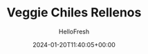 ---
draft: true # Use this only for setting draft status
hidden: false # Use this to hide unwanted recipes
slug: # <post-title>
title: 'Veggie Chiles Rellenos'
description: "Poblano peppers are perfect for stuffing. They’re mild, earthy, and sweet, plus, they stay a vibrant forest green once roasted. Chock full of savory ingredients like hearty whole grains, fresh tomato, and Southwestern spices, these packed peppers are sure to satisfy. They’re topped with melty Monterey Jack, vibrant avocado salsa (think: delicious, extra-chunky guac), and finished off with a dollop of zesty crema."
image: https://img.hellofresh.com/f_auto,fl_lossy,q_auto,w_1200/hellofresh_s3/image/5dc044c29ee326539e3c9ee1-4a0487f1.jpg
date: 2024-01-20T11:40:05+00:00
author: HelloFresh

tags: ['Veggie', 'Spicy']
categories: "main course"
cuisines: "Mexican"
allergens: ['Milk']

calories: 840
preptime: ['30 minutes']
cooktime: # 180 = 3 Hours | In minutes
totaltime: PT30M
servings: 2

links:
  - description: "Poblano peppers are perfect for stuffing. They’re mild, earthy, and sweet, plus, they stay a vibrant forest green once roasted. Chock full of savory ingredients like hearty whole grains, fresh tomato, and Southwestern spices, these packed peppers are sure to satisfy. They’re topped with melty Monterey Jack, vibrant avocado salsa (think: delicious, extra-chunky guac), and finished off with a dollop of zesty crema."
    website: https://www.hellofresh.com/recipes/seven-grain-chiles-rellenos-5dc044c29ee326539e3c9ee1
    image: https://img.hellofresh.com/f_auto,fl_lossy,q_auto,w_1200/hellofresh_s3/image/5dc044c29ee326539e3c9ee1-4a0487f1.jpg
 
weight: # 1 | You can add weight to some posts to override the default sorting (date descending)

comments: false # Keep False

ingredients: ['2 unit Poblano Pepper', '¾ cup Jasmine Rice', '1 unit Yellow Onion', '1 unit Roma Tomato', '1 unit Lime', '1 unit Chili Pepper', '4 tablespoon Sour Cream', '1 unit Veggie Stock Concentrate', '1 tablespoon Southwest Spice Blend', '½ cup Monterey Jack Cheese', '1 unit Avocado', '4 teaspoon Vegetable Oil', '2 teaspoon Olive Oil', '1 tablespoon Butter', ' Salt', ' Pepper']

instructionTitles: ['Roast Poblanos', 'Make Rice and Prep', 'Cook Veggies', 'Mix Filling', 'Stuff and Bake Poblanos', 'Make Salsa and Serve']
instructions: ['Adjust rack to middle position and preheat oven to 425 degrees. Wash and dry all produce. Halve poblanos lengthwise; remove stems and seeds. Drizzle each half with oil; season with salt and pepper. Place on a baking sheet and roast on middle rack until softened, 15-17 minutes.', 'In a small pot, combine rice, 1¼ cups water (2¼ cups for 4 servings), and a big pinch of salt. Bring to a boil; cover and reduce to a low simmer. Cook until tender, 15-18 minutes. Meanwhile, dice onion and tomato. Zest and quarter lime (quarter both limes for 4). Mince chili. In a small bowl, combine sour cream, lime zest to taste, salt, and pepper. Add water 1 tsp at a time until mixture reaches a drizzling consistency.', 'Heat a large drizzle of olive oil in a large, preferably ovenproof, pan over medium-high heat. Add onion and cook, stirring occasionally, until slightly softened, 3-4 minutes. Add stock concentrate, Southwest Spice, half the tomato, 2 TBSP water (¼ cup for 4 servings), salt, and pepper. Cook, stirring, until softened, 2-3 minutes. Turn off heat.', 'Stir cooked rice into pan with veggies until thoroughly combined. Return pan to medium-high heat. Stir in 1 TBSP butter (2 TBSP for 4 servings) until melted. Turn off heat. Season with salt and pepper.', 'Once poblanos are roasted, stuff each half with as much filling as will fit. Nestle into pan with remaining filling. (TIP: If your pan isn’t ovenproof, transfer mixture to a small baking dish and arrange stuffed poblanos in there.) Sprinkle poblano halves with Monterey Jack. Bake until cheese is melted and slightly crisp at edges, 7-8 minutes.', 'Meanwhile, dice avocado. Toss in a medium bowl with remaining tomato and a squeeze of lime juice. Season with salt and pepper. Divide filling and stuffed poblanos between plates. Top with avocado salsa, crema, and chili if desired. Serve with remaining lime wedges on the side.']
---